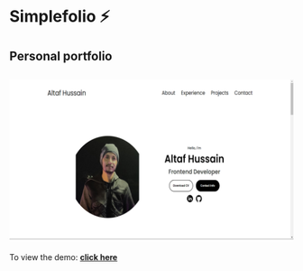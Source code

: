 # Simplefolio ⚡️
## Personal portfolio 

<h2 align="center">
  <img src="assets/pro-3.png" alt="Simplefolio" width="1200px" />
  <br>
</h2>

To view the demo: **[click here](https://iamaltaf786.github.io/My-Portfolio/)**


